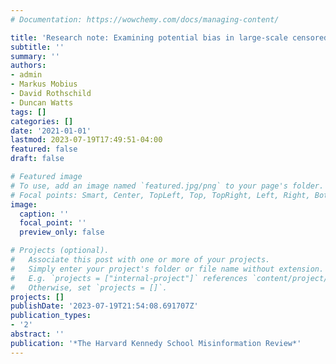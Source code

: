 ```yaml
---
# Documentation: https://wowchemy.com/docs/managing-content/

title: 'Research note: Examining potential bias in large-scale censored data'
subtitle: ''
summary: ''
authors:
- admin
- Markus Mobius
- David Rothschild
- Duncan Watts
tags: []
categories: []
date: '2021-01-01'
lastmod: 2023-07-19T17:49:51-04:00
featured: false
draft: false

# Featured image
# To use, add an image named `featured.jpg/png` to your page's folder.
# Focal points: Smart, Center, TopLeft, Top, TopRight, Left, Right, BottomLeft, Bottom, BottomRight.
image:
  caption: ''
  focal_point: ''
  preview_only: false

# Projects (optional).
#   Associate this post with one or more of your projects.
#   Simply enter your project's folder or file name without extension.
#   E.g. `projects = ["internal-project"]` references `content/project/deep-learning/index.md`.
#   Otherwise, set `projects = []`.
projects: []
publishDate: '2023-07-19T21:54:08.691707Z'
publication_types:
- '2'
abstract: ''
publication: '*The Harvard Kennedy School Misinformation Review*'
---
```

